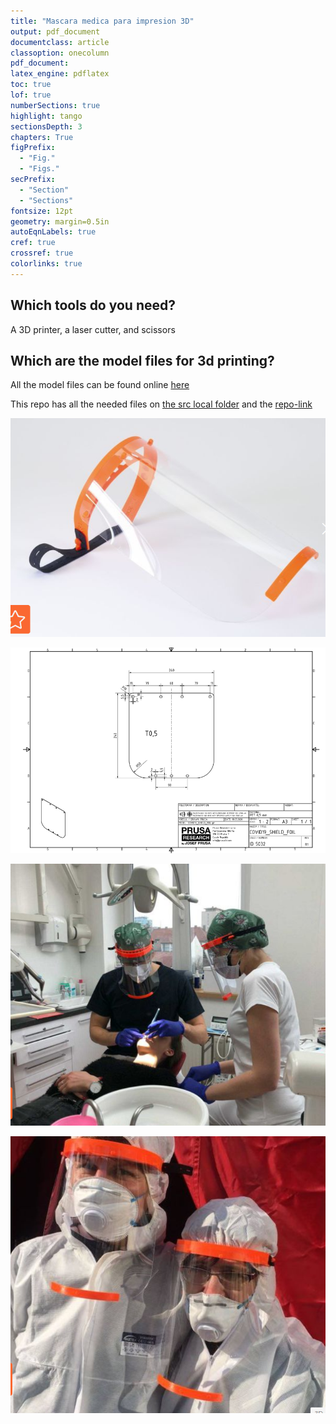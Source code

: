 ```yaml
---
title: "Mascara medica para impresion 3D"
output: pdf_document
documentclass: article
classoption: onecolumn
pdf_document:
latex_engine: pdflatex
toc: true
lof: true
numberSections: true
highlight: tango
sectionsDepth: 3
chapters: True
figPrefix:
  - "Fig."
  - "Figs."
secPrefix:
  - "Section"
  - "Sections"
fontsize: 12pt
geometry: margin=0.5in
autoEqnLabels: true
cref: true
crossref: true
colorlinks: true
---
```


## Which tools do you need?

A 3D printer, a laser cutter, and scissors

## Which are the model files for 3d printing? 

All the model files can be found online [here](https://www.prusaprinters.org/prints/25857-protective-face-shield-rc1/files)

This repo has all the needed files on [the src local folder](../../src) and the [repo-link](https://github.com/CombatCovid/medical-shields-for-3d-printing/tree/master/src)

![Medical shield design](../img/front-design.png)

![Medical shield design specs](../img/design-details.png)

![Medical shield example of use](../img/usage.png)

![Medical shield example of use](../img/usage-2.png)
